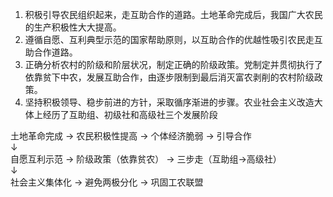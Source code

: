 1. 积极引导农民组织起来，走互助合作的道路。土地革命完成后，我国广大农民的生产积极性大大提高。
2. 遵循自愿、互利典型示范的国家帮助原则，以互助合作的优越性吸引农民走互助合作道路。
3. 正确分析农村的阶级和阶层状况，制定正确的阶级政策。党制定并贯彻执行了依靠贫下中农，发展互助合作，由逐步限制到最后消灭富农剥削的农村阶级政策。
4. 坚持积极领导、稳步前进的方针，采取循序渐进的步骤。农业社会主义改造大体上经历了互助组、初级社和高级社三个发展阶段






土地革命完成 → 农民积极性提高 → 个体经济脆弱 → 引导合作  
       ↓  
自愿互利示范 → 阶级政策（依靠贫农） → 三步走（互助组→高级社）  
       ↓  
社会主义集体化 → 避免两极分化 → 巩固工农联盟  



